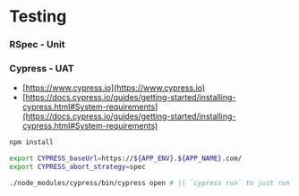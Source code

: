 # Testing

### RSpec - Unit

### Cypress - UAT

- [https://www.cypress.io](https://www.cypress.io)
- [https://docs.cypress.io/guides/getting-started/installing-cypress.html#System-requirements](https://docs.cypress.io/guides/getting-started/installing-cypress.html#System-requirements)


```sh
npm install

export CYPRESS_baseUrl=https://${APP_ENV}.${APP_NAME}.com/
export CYPRESS_abort_strategy=spec

./node_modules/cypress/bin/cypress open # || `cypress run` to just run the test admin UI
```
